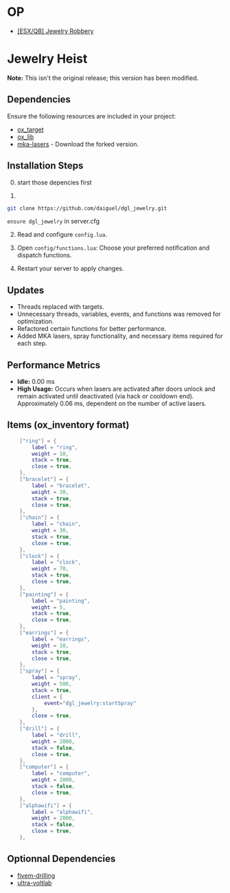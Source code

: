 # OP
 - [[ESX/QB] Jewelry Robbery](https://forum.cfx.re/t/esx-qb-jewelry-robbery/5180602)
# Jewelry Heist
**Note:** This isn't the original release; this version has been modified.

## Dependencies
Ensure the following resources are included in your project:

- [ox_target](https://github.com/overextended/ox_target.git)
- [ox_lib](https://github.com/overextended/ox_lib.git)
- [mka-lasers](https://github.com/daiguel/mka-lasers.git) - Download the forked version.

## Installation Steps
0. start those depencies first

1. 
```bash
git clone https://github.com/daiguel/dgl_jewelry.git
```
`ensure dgl_jewelry` in server.cfg

2. Read and configure `config.lua`.

3. Open `config/functions.lua`:
Choose your preferred notification and dispatch functions.

4. Restart your server to apply changes.

## Updates
- Threads replaced with targets.
- Unnecessary threads, variables, events, and functions was removed for optimization.
- Refactored certain functions for better performance.
- Added MKA lasers, spray functionality, and necessary items required for each step.

## Performance Metrics
- **Idle:** 0.00 ms
- **High Usage:** Occurs when lasers are activated after doors unlock and remain activated until deactivated (via hack or cooldown end). Approximately 0.06 ms, dependent on the number of active lasers.

## Items (ox_inventory format)

```lua
    ["ring"] = {
        label = "ring",
        weight = 10,
        stack = true,
        close = true,
    },
    ["bracelet"] = {
        label = "bracelet",
        weight = 30,
        stack = true,
        close = true,
    },
    ["chain"] = {
        label = "chain",
        weight = 30,
        stack = true,
        close = true,
    },
    ["clock"] = {
        label = "clock",
        weight = 70,
        stack = true,
        close = true,
    },
    ["painting"] = {
        label = "painting",
        weight = 5,
        stack = true,
        close = true,
    },
    ["earrings"] = {
        label = "earrings",
        weight = 10,
        stack = true,
        close = true,
    },
    ["spray"] = {
        label = "spray",
        weight = 500,
        stack = true,
        client = {
            event="dgl_jewelry:startSpray"
        },
        close = true,
    },
    ["drill"] = {
        label = "drill",
        weight = 2000,
        stack = false,
        close = true,
    },
    ["computer"] = {
        label = "computer",
        weight = 2000,
        stack = false,
        close = true,
    },
    ["alphawifi"] = {
        label = "alphawifi",
        weight = 2000,
        stack = false,
        close = true,
    },
```

## Optionnal Dependencies
- [fivem-drilling](https://github.com/meta-hub/fivem-drilling.git)
- [ultra-voltlab](https://github.com/ultrahacx/ultra-voltlab.git) 
